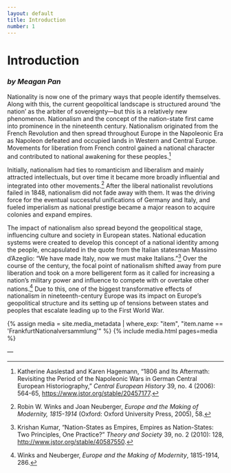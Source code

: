 ```yaml
---
layout: default
title: Introduction
number: 1
---
```

# Introduction

### *by Meagan Pan*

Nationality is now one of the primary ways that people identify themselves. Along with this, the current geopolitical landscape is structured around ‘the nation’ as the arbiter of sovereignty—but this is a relatively new phenomenon. Nationalism and the concept of the nation-state first came into prominence in the nineteenth century. Nationalism originated from the French Revolution and then spread throughout Europe in the Napoleonic Era as Napoleon defeated and occupied lands in Western and Central Europe. Movements for liberation from French control gained a national character and contributed to national awakening for these peoples.[^1]

Initially, nationalism had ties to romanticism and liberalism and mainly attracted intellectuals, but over time it became more broadly influential and integrated into other movements.[^2] After the liberal nationalist revolutions failed in 1848, nationalism did not fade away with them. It was the driving force for the eventual successful unifications of Germany and Italy, and fueled imperialism as national prestige became a major reason to acquire colonies and expand empires. 

The impact of nationalism also spread beyond the geopolitical stage, influencing culture and society in European states. National education systems were created to develop this concept of a national identity among the people, encapsulated in the quote from the Italian statesman Massimo d’Azeglio: “We have made Italy, now we must make Italians.”[^3] Over the course of the century, the focal point of nationalism shifted away from pure liberation and took on a more belligerent form as it called for increasing a nation’s military power and influence to compete with or overtake other nations.[^4] Due to this, one of the biggest transformative effects of nationalism in nineteenth-century Europe was its impact on Europe’s geopolitical structure and its setting up of tensions between states and peoples that escalate leading up to the First World War.

{% assign media = site.media_metadata | where_exp: "item", "item.name == 'FrankfurtNationalversammlung'" %}
{% include media.html pages=media %}

—

[^1]: Katherine Aaslestad and Karen Hagemann, “1806 and Its Aftermath: Revisiting the Period of the Napoleonic Wars in German Central European Historiography,” *Central European History* 39, no. 4 (2006): 564-65, https://www.jstor.org/stable/20457177.
[^2]: Robin W. Winks and Joan Neuberger, *Europe and the Making of Modernity, 1815-1914* (Oxford: Oxford University Press, 2005), 58.
[^3]: Krishan Kumar, “Nation-States as Empires, Empires as Nation-States: Two Principles, One Practice?” *Theory and Society* 39, no. 2 (2010): 128, http://www.jstor.org/stable/40587550.
[^4]: Winks and Neuberger, *Europe and the Making of Modernity*, 1815-1914, 286.
